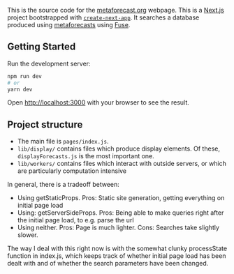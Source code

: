 This is the source code for the [metaforecast.org](https://metaforecast.org/) webpage. This is a [Next.js](https://nextjs.org/) project bootstrapped with [`create-next-app`](https://github.com/vercel/next.js/tree/canary/packages/create-next-app). It searches a database produced using [metaforecasts](https://github.com/QURIresearch/metaforecasts) using [Fuse](https://fusejs.io/). 

## Getting Started

Run the development server:

```bash
npm run dev
# or
yarn dev
```

Open [http://localhost:3000](http://localhost:3000) with your browser to see the result.

## Project structure

- The main file is `pages/index.js`. 
- `lib/display/` contains files which produce display elements. Of these, `displayForecasts.js` is the most important one.
- `lib/workers/` contains files which interact with outside servers, or which are particularly computation intensive

In general, there is a tradeoff between:
- Using getStaticProps. Pros: Static site generation, getting everything on initial page load
- Using: getServerSideProps. Pros: Being able to make queries right after the initial page load, to e.g. parse the url 
- Using neither. Pros: Page is much lighter. Cons: Searches take slightly slower.

The way I deal with this right now is with the somewhat clunky processState function in index.js, which keeps track of whether initial page load has been dealt with and of whether the search parameters have been changed.
